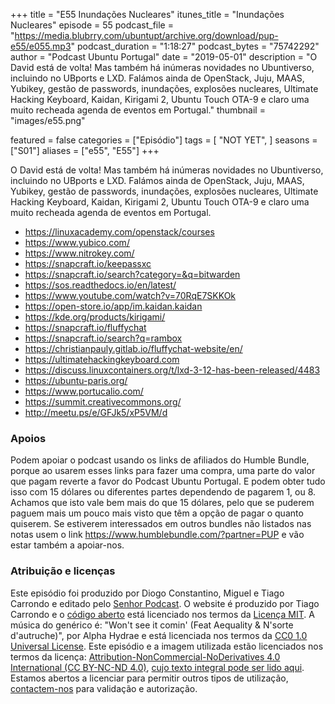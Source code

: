 +++
title = "E55 Inundações Nucleares"
itunes_title = "Inundações Nucleares"
episode = 55
podcast_file = "https://media.blubrry.com/ubuntupt/archive.org/download/pup-e55/e055.mp3"
podcast_duration = "1:18:27"
podcast_bytes = "75742292"
author = "Podcast Ubuntu Portugal"
date = "2019-05-01"
description = "O David está de volta! Mas também há inúmeras novidades no Ubuntiverso, incluindo no UBports e LXD. Falámos ainda de OpenStack, Juju, MAAS, Yubikey, gestão de passwords, inundações, explosões nucleares, Ultimate Hacking Keyboard, Kaidan, Kirigami 2, Ubuntu Touch OTA-9 e claro uma muito recheada agenda de eventos em Portugal."
thumbnail = "images/e55.png"

featured = false
categories = ["Episódio"]
tags = [
  "NOT YET",
]
seasons = ["S01"]
aliases = ["e55", "E55"]
+++

O David está de volta! Mas também há inúmeras novidades no Ubuntiverso, incluindo no UBports e LXD. Falámos ainda de OpenStack, Juju, MAAS, Yubikey, gestão de passwords, inundações, explosões nucleares, Ultimate Hacking Keyboard, Kaidan, Kirigami 2, Ubuntu Touch OTA-9 e claro uma muito recheada agenda de eventos em Portugal.

* https://linuxacademy.com/openstack/courses
* https://www.yubico.com/
* https://www.nitrokey.com/
* https://snapcraft.io/keepassxc
* https://snapcraft.io/search?category=&q=bitwarden
* https://sos.readthedocs.io/en/latest/
* https://www.youtube.com/watch?v=70RqE7SKKOk
* https://open-store.io/app/im.kaidan.kaidan
* https://kde.org/products/kirigami/
* https://snapcraft.io/fluffychat
* https://snapcraft.io/search?q=rambox
* https://christianpauly.gitlab.io/fluffychat-website/en/
* https://ultimatehackingkeyboard.com
* https://discuss.linuxcontainers.org/t/lxd-3-12-has-been-released/4483
* https://ubuntu-paris.org/
* https://www.portucalio.com/
* https://summit.creativecommons.org/
* http://meetu.ps/e/GFJk5/xP5VM/d


### Apoios
Podem apoiar o podcast usando os links de afiliados do Humble Bundle, porque ao usarem esses links para fazer uma compra, uma parte do valor que pagam reverte a favor do Podcast Ubuntu Portugal.
E podem obter tudo isso com 15 dólares ou diferentes partes dependendo de pagarem 1, ou 8.
Achamos que isto vale bem mais do que 15 dólares, pelo que se puderem paguem mais um pouco mais visto que têm a opção de pagar o quanto quiserem.
Se estiverem interessados em outros bundles não listados nas notas usem o link https://www.humblebundle.com/?partner=PUP e vão estar também a apoiar-nos.

### Atribuição e licenças
Este episódio foi produzido por Diogo Constantino, Miguel e Tiago Carrondo e editado pelo [Senhor Podcast](https://senhorpodcast.pt/).
O website é produzido por Tiago Carrondo e o [código aberto](https://gitlab.com/podcastubuntuportugal/website) está licenciado nos termos da [Licença MIT](https://gitlab.com/podcastubuntuportugal/website/main/LICENSE).
A música do genérico é: "Won't see it comin' (Feat Aequality & N'sorte d'autruche)", por Alpha Hydrae e está licenciada nos termos da [CC0 1.0 Universal License](https://creativecommons.org/publicdomain/zero/1.0/).
Este episódio e a imagem utilizada estão licenciados nos termos da licença: [Attribution-NonCommercial-NoDerivatives 4.0 International (CC BY-NC-ND 4.0)](https://creativecommons.org/licenses/by-nc-nd/4.0/), [cujo texto integral pode ser lido aqui](https://creativecommons.org/licenses/by-nc-nd/4.0/legalcode). Estamos abertos a licenciar para permitir outros tipos de utilização, [contactem-nos](https://podcastubuntuportugal.org/contactos) para validação e autorização.

